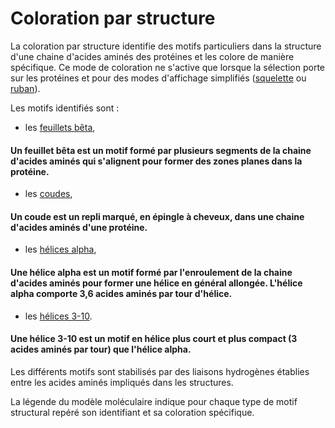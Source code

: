 # Coloration par structure

La coloration par structure identifie des motifs particuliers dans la structure d'une chaine d'acides aminés des protéines et les colore de manière spécifique. Ce mode de coloration ne s'active que lorsque la sélection porte sur les protéines et pour des modes d'affichage simplifiés ([squelette](display-backbone) ou [ruban](display-cartoon)).

Les motifs identifiés sont :
* les [feuillets bêta](lexicon-feuillet),
#### Un feuillet bêta est un motif formé par plusieurs segments de la chaine d'acides aminés qui s'alignent pour former des zones planes dans la protéine. 
* les [coudes](lexicon-coude),
#### Un coude est un repli marqué, en épingle à cheveux, dans une chaine d'acides aminés d'une protéine.
* les [hélices alpha](lexicon-helice),
#### Une hélice alpha est un motif formé par l'enroulement de la chaine d'acides aminés pour former une hélice en général allongée. L'hélice alpha comporte 3,6 acides aminés par tour d'hélice.
* les [hélices 3-10](lexicon-helice).
#### Une hélice 3-10 est un motif en hélice plus court et plus compact (3 acides aminés par tour) que l'hélice alpha. 

Les différents motifs sont stabilisés par des liaisons hydrogènes établies entre les acides aminés impliqués dans les structures.

La légende du modèle moléculaire indique pour chaque type de motif structural repéré son identifiant et sa coloration spécifique.